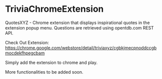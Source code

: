 # TriviaChromeExtension
QuotesXYZ - Chrome extension that displays inspirational quotes in the extension popup menu. 
Questions are retrieved using opentdb.com REST API.


Check Out Extension: https://chrome.google.com/webstore/detail/triviaxyz/cgbkjmecpnoddccgbmocdekfhpegcbam

Simply add the extension to chrome and play.

More functionalities to be added soon.
